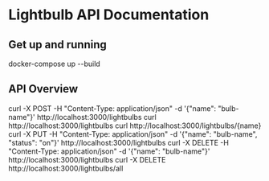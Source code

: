 # Lightbulb API Documentation
## Get up and running
docker-compose up --build

## API Overview
curl -X POST -H "Content-Type: application/json" -d '{"name": "bulb-name"}' http://localhost:3000/lightbulbs
curl http://localhost:3000/lightbulbs
curl http://localhost:3000/lightbulbs/{name}
curl -X PUT -H "Content-Type: application/json" -d '{"name": "bulb-name", "status": "on"}' http://localhost:3000/lightbulbs
curl -X DELETE -H "Content-Type: application/json" -d '{"name": "bulb-name"}' http://localhost:3000/lightbulbs
curl -X DELETE http://localhost:3000/lightbulbs/all

